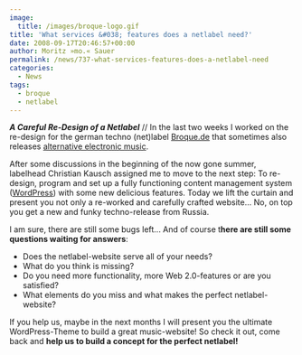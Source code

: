 ```yaml
---
image:
  title: /images/broque-logo.gif
title: 'What services &#038; features does a netlabel need?'
date: 2008-09-17T20:46:57+00:00
author: Moritz »mo.« Sauer
permalink: /news/737-what-services-features-does-a-netlabel-need
categories:
  - News
tags:
  - broque
  - netlabel
---
```

***A Careful Re-Design of a Netlabel*** // In the last two weeks I worked on the re-design for the german techno (net)label <a href="http://Broque.de" target="_blank">Broque.de</a> that sometimes also releases [alternative electronic music](http://phlow.net/magazin/mp3-musik-download/elektronisch/downbeat-dub/216-nils-hoffmann-broque-netlabel "Free MP3 Music ").

After some discussions in the beginning of the now gone summer, labelhead Christian Kausch assigned me to move to the next step: To re-design, program and set up a fully functioning content management system (<a href="http://WordPress.org" target="_blank">WordPress</a>) with some new delicious features. Today we lift the curtain and present you not only a re-worked and carefully crafted website... No, on top you get a new and funky techno-release from Russia.

I am sure, there are still some bugs left... And of course t**here are still some questions waiting for answers**:

  * Does the netlabel-website serve all of your needs?
  * What do you think is missing?
  * Do you need more functionality, more Web 2.0-features or are you satisfied?
  * What elements do you miss and what makes the perfect netlabel-website?

If you help us, maybe in the next months I will present you the ultimate WordPress-Theme to build a great music-website! So check it out, come back and **help us to build a concept for the perfect netlabel!**